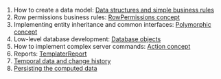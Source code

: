 1. How to create a data model: [Data structures and simple business rules](https://github.com/Rhetos/Rhetos/wiki/Data-structures-and-simple-business-rules)
2. Row permissions business rules: [RowPermissions concept](https://github.com/Rhetos/Rhetos/wiki/RowPermissions-concept)
3. Implementing entity inheritance and common interfaces: [Polymorphic concept](https://github.com/Rhetos/Rhetos/wiki/Polymorphic-concept)
4. Low-level database development: [Database objects](https://github.com/Rhetos/Rhetos/wiki/Database-objects)
5. How to implement complex server commands: [Action concept](https://github.com/Rhetos/Rhetos/wiki/Action-concept)
6. Reports: [TemplaterReport](https://github.com/Rhetos/Rhetos/wiki/TemplaterReport)
7. [Temporal data and change history](https://github.com/Rhetos/Rhetos/wiki/Temporal-data-and-change-history)
8. [Persisting the computed data](https://github.com/Rhetos/Rhetos/wiki/Persisting-the-computed-data)
